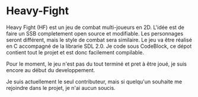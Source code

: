 Heavy-Fight
===========
Heavy Fight (HF) est un jeu de combat multi-joueurs en 2D. L'idée est de faire un SSB completement open source et modifiable. Les personnages seront différent, mais le style de combat sera similaire.
Le jeu va être réalisé en C accompagné de la librarie SDL 2.0. Je code sous CodeBlock, ce dépot contient tout le projet et est donc facilement compilable.

Pour le moment, le jeu n'est pas du tout terminé et pret à être joué, je suis encore au début du developpement.

Je suis actuellement le seul contributeur, mais si quelqu'un souhaite me rejoindre dans le projet, je n'ai aucun soucis.

